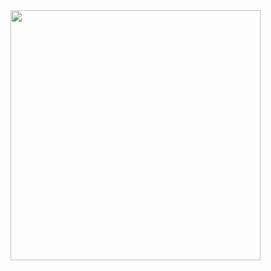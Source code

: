 <a href="https://www.ruiflorencio.dev">
<img height="400em" src="https://www.ruiflorencio.dev/api/github-stats"/>
<a/>
